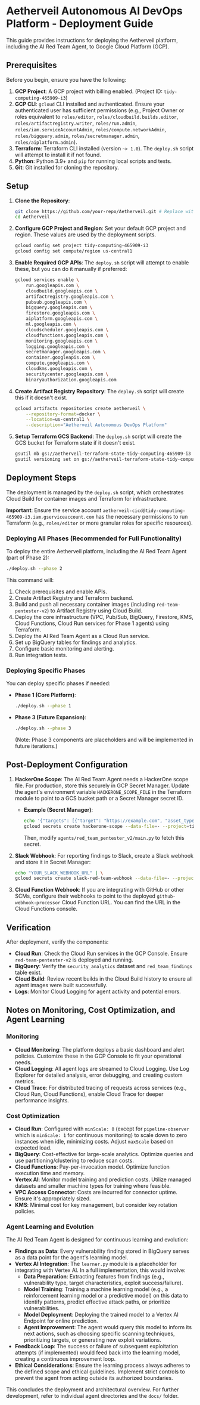 # Aetherveil Autonomous AI DevOps Platform - Deployment Guide

This guide provides instructions for deploying the Aetherveil platform, including the AI Red Team Agent, to Google Cloud Platform (GCP).

## Prerequisites

Before you begin, ensure you have the following:

1.  **GCP Project**: A GCP project with billing enabled. (Project ID: `tidy-computing-465909-i3`)
2.  **GCP CLI**: `gcloud` CLI installed and authenticated. Ensure your authenticated user has sufficient permissions (e.g., Project Owner or roles equivalent to `roles/editor`, `roles/cloudbuild.builds.editor`, `roles/artifactregistry.writer`, `roles/run.admin`, `roles/iam.serviceAccountAdmin`, `roles/compute.networkAdmin`, `roles/bigquery.admin`, `roles/secretmanager.admin`, `roles/aiplatform.admin`).
3.  **Terraform**: Terraform CLI installed (version `~> 1.0`). The `deploy.sh` script will attempt to install it if not found.
4.  **Python**: Python 3.9+ and `pip` for running local scripts and tests.
5.  **Git**: Git installed for cloning the repository.

## Setup

1.  **Clone the Repository**:
    ```bash
    git clone https://github.com/your-repo/Aetherveil.git # Replace with actual repo URL
    cd Aetherveil
    ```

2.  **Configure GCP Project and Region**:
    Set your default GCP project and region. These values are used by the deployment scripts.
    ```bash
    gcloud config set project tidy-computing-465909-i3
    gcloud config set compute/region us-central1
    ```

3.  **Enable Required GCP APIs**:
    The `deploy.sh` script will attempt to enable these, but you can do it manually if preferred:
    ```bash
    gcloud services enable \
        run.googleapis.com \
        cloudbuild.googleapis.com \
        artifactregistry.googleapis.com \
        pubsub.googleapis.com \
        bigquery.googleapis.com \
        firestore.googleapis.com \
        aiplatform.googleapis.com \
        ml.googleapis.com \
        cloudscheduler.googleapis.com \
        cloudfunctions.googleapis.com \
        monitoring.googleapis.com \
        logging.googleapis.com \
        secretmanager.googleapis.com \
        container.googleapis.com \
        compute.googleapis.com \
        cloudkms.googleapis.com \
        securitycenter.googleapis.com \
        binaryauthorization.googleapis.com
    ```

4.  **Create Artifact Registry Repository**:
    The `deploy.sh` script will create this if it doesn't exist.
    ```bash
    gcloud artifacts repositories create aetherveil \
        --repository-format=docker \
        --location=us-central1 \
        --description="Aetherveil Autonomous DevOps Platform"
    ```

5.  **Setup Terraform GCS Backend**:
    The `deploy.sh` script will create the GCS bucket for Terraform state if it doesn't exist.
    ```bash
    gsutil mb gs://aetherveil-terraform-state-tidy-computing-465909-i3
    gsutil versioning set on gs://aetherveil-terraform-state-tidy-computing-465909-i3
    ```

## Deployment Steps

The deployment is managed by the `deploy.sh` script, which orchestrates Cloud Build for container images and Terraform for infrastructure.

**Important**: Ensure the service account `aetherveil-cicd@tidy-computing-465909-i3.iam.gserviceaccount.com` has the necessary permissions to run Terraform (e.g., `roles/editor` or more granular roles for specific resources).

### Deploying All Phases (Recommended for Full Functionality)

To deploy the entire Aetherveil platform, including the AI Red Team Agent (part of Phase 2):

```bash
./deploy.sh --phase 2
```

This command will:

1.  Check prerequisites and enable APIs.
2.  Create Artifact Registry and Terraform backend.
3.  Build and push all necessary container images (including `red-team-pentester-v2`) to Artifact Registry using Cloud Build.
4.  Deploy the core infrastructure (VPC, Pub/Sub, BigQuery, Firestore, KMS, Cloud Functions, Cloud Run services for Phase 1 agents) using Terraform.
5.  Deploy the AI Red Team Agent as a Cloud Run service.
6.  Set up BigQuery tables for findings and analytics.
7.  Configure basic monitoring and alerting.
8.  Run integration tests.

### Deploying Specific Phases

You can deploy specific phases if needed:

*   **Phase 1 (Core Platform)**:
    ```bash
    ./deploy.sh --phase 1
    ```
*   **Phase 3 (Future Expansion)**:
    ```bash
    ./deploy.sh --phase 3
    ```
    (Note: Phase 3 components are placeholders and will be implemented in future iterations.)

## Post-Deployment Configuration

1.  **HackerOne Scope**: The AI Red Team Agent needs a HackerOne scope file. For production, store this securely in GCP Secret Manager. Update the agent's environment variable `HACKERONE_SCOPE_FILE` in the Terraform module to point to a GCS bucket path or a Secret Manager secret ID.
    *   **Example (Secret Manager)**:
        ```bash
        echo '{"targets": [{"target": "https://example.com", "asset_type": "URL", "in_scope": true}]}' | \
        gcloud secrets create hackerone-scope --data-file=- --project=tidy-computing-465909-i3
        ```
        Then, modify `agents/red_team_pentester_v2/main.py` to fetch this secret.

2.  **Slack Webhook**: For reporting findings to Slack, create a Slack webhook and store it in Secret Manager:
    ```bash
    echo "YOUR_SLACK_WEBHOOK_URL" | \
    gcloud secrets create slack-red-team-webhook --data-file=- --project=tidy-computing-465909-i3
    ```

3.  **Cloud Function Webhook**: If you are integrating with GitHub or other SCMs, configure their webhooks to point to the deployed `github-webhook-processor` Cloud Function URL. You can find the URL in the Cloud Functions console.

## Verification

After deployment, verify the components:

*   **Cloud Run**: Check the Cloud Run services in the GCP Console. Ensure `red-team-pentester-v2` is deployed and running.
*   **BigQuery**: Verify the `security_analytics` dataset and `red_team_findings` table exist.
*   **Cloud Build**: Review recent builds in the Cloud Build history to ensure all agent images were built successfully.
*   **Logs**: Monitor Cloud Logging for agent activity and potential errors.

## Notes on Monitoring, Cost Optimization, and Agent Learning

### Monitoring

*   **Cloud Monitoring**: The platform deploys a basic dashboard and alert policies. Customize these in the GCP Console to fit your operational needs.
*   **Cloud Logging**: All agent logs are streamed to Cloud Logging. Use Log Explorer for detailed analysis, error debugging, and creating custom metrics.
*   **Cloud Trace**: For distributed tracing of requests across services (e.g., Cloud Run, Cloud Functions), enable Cloud Trace for deeper performance insights.

### Cost Optimization

*   **Cloud Run**: Configured with `minScale: 0` (except for `pipeline-observer` which is `minScale: 1` for continuous monitoring) to scale down to zero instances when idle, minimizing costs. Adjust `maxScale` based on expected load.
*   **BigQuery**: Cost-effective for large-scale analytics. Optimize queries and use partitioning/clustering to reduce scan costs.
*   **Cloud Functions**: Pay-per-invocation model. Optimize function execution time and memory.
*   **Vertex AI**: Monitor model training and prediction costs. Utilize managed datasets and smaller machine types for training where feasible.
*   **VPC Access Connector**: Costs are incurred for connector uptime. Ensure it's appropriately sized.
*   **KMS**: Minimal cost for key management, but consider key rotation policies.

### Agent Learning and Evolution

The AI Red Team Agent is designed for continuous learning and evolution:

*   **Findings as Data**: Every vulnerability finding stored in BigQuery serves as a data point for the agent's learning model.
*   **Vertex AI Integration**: The `learner.py` module is a placeholder for integrating with Vertex AI. In a full implementation, this would involve:
    *   **Data Preparation**: Extracting features from findings (e.g., vulnerability type, target characteristics, exploit success/failure).
    *   **Model Training**: Training a machine learning model (e.g., a reinforcement learning model or a predictive model) on this data to identify patterns, predict effective attack paths, or prioritize vulnerabilities.
    *   **Model Deployment**: Deploying the trained model to a Vertex AI Endpoint for online prediction.
    *   **Agent Improvement**: The agent would query this model to inform its next actions, such as choosing specific scanning techniques, prioritizing targets, or generating new exploit variations.
*   **Feedback Loop**: The success or failure of subsequent exploitation attempts (if implemented) would feed back into the learning model, creating a continuous improvement loop.
*   **Ethical Considerations**: Ensure the learning process always adheres to the defined scope and ethical guidelines. Implement strict controls to prevent the agent from acting outside its authorized boundaries.

This concludes the deployment and architectural overview. For further development, refer to individual agent directories and the `docs/` folder.
